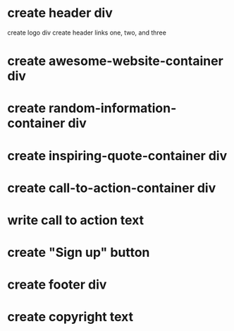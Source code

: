 # create header div
create logo div
create header links one, two, and three


# create awesome-website-container div


# create random-information-container div


# create inspiring-quote-container div


# create call-to-action-container div
# write call to action text
# create "Sign up" button


# create footer div
# create copyright text
